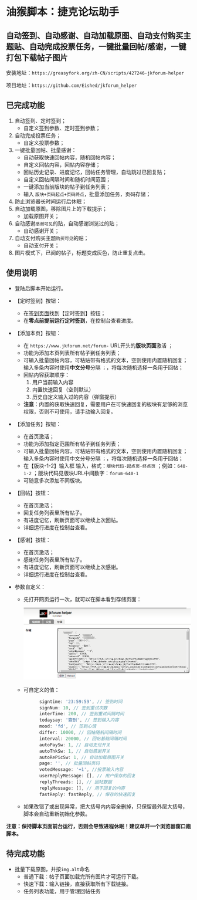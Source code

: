# 油猴脚本：捷克论坛助手

## 自动签到、自动感谢、自动加载原图、自动支付购买主题贴、自动完成投票任务，一键批量回帖/感谢，一键打包下载帖子图片

安装地址：`https://greasyfork.org/zh-CN/scripts/427246-jkforum-helper`

项目地址：`https://github.com/Eished/jkforum_helper`

## 已完成功能

1. 自动签到、定时签到；
   - 自定义签到参数、定时签到参数；
2. 自动完成投票任务；
   - 自定义投票参数；
3. 一键批量回帖、批量感谢：
   - 自动获取快速回帖内容，随机回帖内容；
   - 自定义回帖内容，回帖内容存储；
   - 回帖历史记录、进度记忆，回帖任务管理，自动跳过已回复贴；
   - 自定义回帖间隔时间和随机时间范围；
   - 一键添加当前版块的帖子到任务列表；
   - 输入 `版块+页码起点+页码终点`，批量添加任务，页码存储；
4. 防止浏览器长时间运行后休眠；
5. 自动加载原图，移除图片上的下载提示；
   - 加载原图开关；
6. 自动感谢`感谢可见`的贴，自动感谢浏览过的贴；
   - 自动感谢开关；
7. 自动支付购买主题`购买可见`的贴；
   - 自动支付开关；
8. 图片模式下，已阅的帖子，标题变成灰色，防止重复点击。

## 使用说明

- 登陆后脚本开始运行。
  
- 【定时签到】按钮：
  
  - 在[签到页面](https://www.jkforum.net/plugin/?id=dsu_paulsign:sign)找到【定时签到】按钮；
  - 在**零点前提前运行定时签到**，在控制台查看进度。
  
- 【添加本页】按钮：
  - 在 `https://www.jkforum.net/forum-` URL开头的**版块页面**激活 ；
  - 功能为添加本页列表所有帖子到任务列表；
  - 可输入批量回帖内容，可粘贴带有格式的文本，空则使用内置随机回复；输入多条内容时使用**中文分号**分隔 `；`，将每次随机选择一条用于回帖；
  - 回帖内容获取顺序：
    1. 用户当前输入内容
    2. 内置快速回复（空则默认）
    3. 历史自定义输入过的内容（弹窗提示）
  - **注意**：内置的获取快速回复，需要用户在可快速回复的板块有足够的浏览权限，否则不可使用，请手动输入回复。

- 【添加任务】按钮：
   - 在首页激活；
   - 功能为添加指定范围所有帖子到任务列表；
   - 可输入批量回帖内容，可粘贴带有格式的文本，空则使用内置随机回复；输入多条内容时使用中文分号分隔 `；`，将每次随机选择一条用于回帖；
   - 在【版块-1-2】输入框 输入，格式：`版块代码-起点页-终点页` ；例如：`640-1-2` ；版块代码见版块URL中间数字：`forum-640-1`
   - 可随意多次添加不同版块。
   
- 【回帖】按钮：

   - 在首页激活；
   - 回复任务列表里所有帖子。
   - 有进度记忆，刷新页面可以继续上次回帖。
   - 详细运行进度在控制台查看。

- 【感谢】按钮：

   - 在首页激活；
   - 感谢任务列表里所有帖子。
   - 有进度记忆，刷新页面可以继续上次感谢。
   - 详细运行进度在控制台查看。

- 参数自定义：

  - 先打开网页运行一次，就可以在脚本看到存储页面：

    ![image-20210611163109214](readme.assets/image-20210611163109214.png)

  - 可自定义的值：

    ```javascript
          signtime: '23:59:59', // 签到时间
          signNum: 10, // 签到重试次数
          interTime: 200, // 签到重试间隔时间
          todaysay: '簽到', // 签到输入内容
          mood: 'fd', // 签到心情
          differ: 10000, // 回帖随机间隔时间
          interval: 20000, // 回帖基础间隔时间
          autoPaySw: 1, // 自动支付开关
          autoThkSw: 1, // 自动感谢开关
          autoRePicSw: 1, // 自动加载原图开关
          page: '', // 批量回帖页码
          votedMessage: '+1', //投票输入内容
          userReplyMessage: [], // 用户保存的回复
          replyThreads: [], // 回帖数据
          replyMessage: [], // 用于回复的内容
          fastReply: fastReply, // 保存的快速回复
    ```
    
  - 如果改错了或出现异常，把大括号内内容全删掉，只保留最外层大括号，脚本会自动重新初始化参数。

**注意：保持脚本页面前台运行，否则会导致进程休眠！建议单开一个浏览器窗口跑脚本。**

## 待完成功能

- 批量下载原图，并按`img.alt`命名
  - 普通下载：帖子页面加载完所有图片才可运行下载。
  - 快速下载：输入链接，直接获取所有下载链接。
  - 任务列表功能，用于管理回帖任务